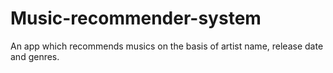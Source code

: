 # Music-recommender-system
An app which  recommends musics on the basis of artist name, release date and genres.

